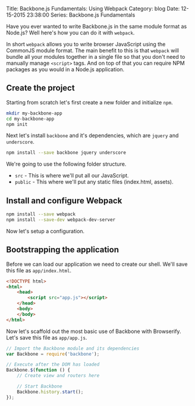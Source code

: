 Title: Backbone.js Fundamentals: Using Webpack
Category: blog
Date: 12-15-2015 23:38:00
Series: Backbone.js Fundamentals

Have you ever wanted to write Backbone.js in the same module format as Node.js? Well here's how 
you can do it with `webpack`.

In short `webpack` allows you to write browser JavaScript using the CommonJS module format. 
The main benefit to this is that `webpack` will bundle all your modules together in a single file 
so that you don't need to manually manage `<script>` tags. And on top of that you can require NPM packages 
as you would in a Node.js application.

## Create the project
Starting from scratch let's first create a new folder and initialize `npm`.

```bash
mkdir my-backbone-app
cd my-backbone-app
npm init
```

Next let's install `backbone` and it's dependencies, which are `jquery` and `underscore`.

```bash
npm install --save backbone jquery underscore
```

We're going to use the following folder structure.

* `src` - This is where we'll put all our JavaScript.
* `public` - This where we'll put any static files (index.html, assets).

## Install and configure Webpack

```bash
npm install --save webpack
npm install --save-dev webpack-dev-server
```

Now let's setup a configuration.

## Bootstrapping the application
Before we can load our application we need to create our shell. We'll save this file as 
`app/index.html`.

```html
<!DOCTYPE html>
<html>
    <head>
        <script src="app.js"></script>
    </head>
    <body>
    </body>
</html>
```

Now let's scaffold out the most basic use of Backbone with Browserify. Let's save this file 
as `app/app.js`.

```js
// Import the Backbone module and its dependencies
var Backbone = require('backbone');

// Execute after the DOM has loaded
Backbone.$(function () {
    // Create view and routers here

    // Start Backbone
    Backbone.history.start();
});
```